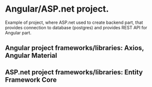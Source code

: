 # Angular/ASP.net project.

Example of project, where ASP.net used to create backend part, that provides connection to database (postgres) and provides REST API for Angular part.

## Angular project frameworks/libraries: Axios, Angular Material

## ASP.net project frameworks/libraries: Entity Framework Core
